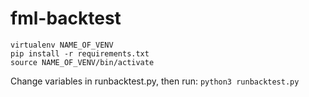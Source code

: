 # fml-backtest
```
virtualenv NAME_OF_VENV
pip install -r requirements.txt
source NAME_OF_VENV/bin/activate
```

Change variables in runbacktest.py, then run:
`python3 runbacktest.py`
